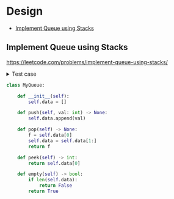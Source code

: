# Design

+ [Implement Queue using Stacks](#Implement-Queue-using-Stacks)

## Implement Queue using Stacks

https://leetcode.com/problems/implement-queue-using-stacks/

<details><summary>Test case</summary><blockquote>

```python
import unittest
from solution import MyQueue

class TestImplementQueueUsingStacks(unittest.TestCase):
    def setUp(self):
        self.solution = MyQueue()

    def test_push(self):
        obj = MyQueue()
        obj.push(2)
        self.assertEqual(obj.peek(), 2)

    def test_peep(self):
        obj = MyQueue()
        obj.push(5)
        obj.push(6)
        obj.push(3)
        self.assertEqual(obj.peek(), 5)

    def test_pop(self):
        obj = MyQueue()
        obj.push(5)
        obj.push(6)
        obj.push(3)
        self.assertEqual(obj.pop(), 5)

    def test_pop_peep(self):
        obj = MyQueue()
        obj.push(5)
        obj.push(6)
        obj.push(3)
        obj.pop()
        self.assertEqual(obj.peek(), 6)

    def test_empty_true(self):
        obj = MyQueue()
        self.assertEqual(obj.empty(), True)

    def test_empty_false(self):
        obj = MyQueue()
        obj.push(2)
        self.assertEqual(obj.empty(), False)
```
</blockquote></details>

```python
class MyQueue:

    def __init__(self):
        self.data = []

    def push(self, val: int) -> None:
        self.data.append(val)

    def pop(self) -> None:
        f = self.data[0]
        self.data = self.data[1:]
        return f

    def peek(self) -> int:
        return self.data[0]

    def empty(self) -> bool:
        if len(self.data):
            return False
        return True
```